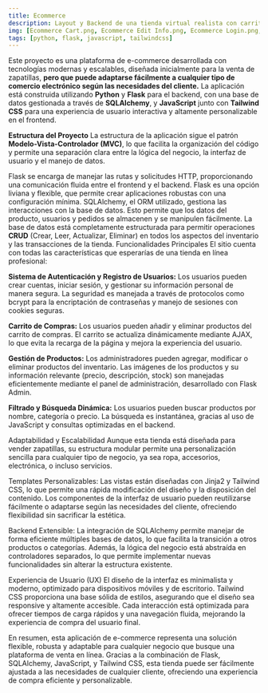 ```yaml
---
title: Ecommerce
description: Layout y Backend de una tienda virtual realista con carrito de compras y pagos.
img: [Ecommerce Cart.png, Ecommerce Edit Info.png, Ecommerce Login.png, Ecommerce Register.png, Ecommerce.png]
tags: [python, flask, javascript, tailwindcss]
---
```


Este proyecto es una plataforma de e-commerce desarrollada con tecnologías modernas y escalables, diseñada inicialmente para la venta de zapatillas, **pero que puede adaptarse fácilmente a cualquier tipo de comercio electrónico según las necesidades del cliente.** La aplicación está construida utilizando **Python** y **Flask** para el backend, con una base de datos gestionada a través de **SQLAlchemy**, y **JavaScript** junto con **Tailwind CSS** para una experiencia de usuario interactiva y altamente personalizable en el frontend.

**Estructura del Proyecto**
La estructura de la aplicación sigue el patrón **Modelo-Vista-Controlador (MVC)**, lo que facilita la organización del código y permite una separación clara entre la lógica del negocio, la interfaz de usuario y el manejo de datos.

Flask se encarga de manejar las rutas y solicitudes HTTP, proporcionando una comunicación fluida entre el frontend y el backend. Flask es una opción liviana y flexible, que permite crear aplicaciones robustas con una configuración mínima.
SQLAlchemy, el ORM utilizado, gestiona las interacciones con la base de datos. Esto permite que los datos del producto, usuarios y pedidos se almacenen y se manipulen fácilmente. La base de datos está completamente estructurada para permitir operaciones **CRUD** (Crear, Leer, Actualizar, Eliminar) en todos los aspectos del inventario y las transacciones de la tienda.
Funcionalidades Principales
El sitio cuenta con todas las características que esperarías de una tienda en línea profesional:

**Sistema de Autenticación y Registro de Usuarios:** Los usuarios pueden crear cuentas, iniciar sesión, y gestionar su información personal de manera segura. La seguridad es manejada a través de protocolos como bcrypt para la encriptación de contraseñas y manejo de sesiones con cookies seguras.

**Carrito de Compras:** Los usuarios pueden añadir y eliminar productos del carrito de compras. El carrito se actualiza dinámicamente mediante AJAX, lo que evita la recarga de la página y mejora la experiencia del usuario.

**Gestión de Productos:** Los administradores pueden agregar, modificar o eliminar productos del inventario. Las imágenes de los productos y su información relevante (precio, descripción, stock) son manejadas eficientemente mediante el panel de administración, desarrollado con Flask Admin.

**Filtrado y Búsqueda Dinámica:** Los usuarios pueden buscar productos por nombre, categoría o precio. La búsqueda es instantánea, gracias al uso de JavaScript y consultas optimizadas en el backend.

Adaptabilidad y Escalabilidad
Aunque esta tienda está diseñada para vender zapatillas, su estructura modular permite una personalización sencilla para cualquier tipo de negocio, ya sea ropa, accesorios, electrónica, o incluso servicios.

Templates Personalizables: Las vistas están diseñadas con Jinja2 y Tailwind CSS, lo que permite una rápida modificación del diseño y la disposición del contenido. Los componentes de la interfaz de usuario pueden reutilizarse fácilmente o adaptarse según las necesidades del cliente, ofreciendo flexibilidad sin sacrificar la estética.

Backend Extensible: La integración de SQLAlchemy permite manejar de forma eficiente múltiples bases de datos, lo que facilita la transición a otros productos o categorías. Además, la lógica del negocio está abstraída en controladores separados, lo que permite implementar nuevas funcionalidades sin alterar la estructura existente.

Experiencia de Usuario (UX)
El diseño de la interfaz es minimalista y moderno, optimizado para dispositivos móviles y de escritorio. Tailwind CSS proporciona una base sólida de estilos, asegurando que el diseño sea responsive y altamente accesible. Cada interacción está optimizada para ofrecer tiempos de carga rápidos y una navegación fluida, mejorando la experiencia de compra del usuario final.

En resumen, esta aplicación de e-commerce representa una solución flexible, robusta y adaptable para cualquier negocio que busque una plataforma de venta en línea. Gracias a la combinación de Flask, SQLAlchemy, JavaScript, y Tailwind CSS, esta tienda puede ser fácilmente ajustada a las necesidades de cualquier cliente, ofreciendo una experiencia de compra eficiente y personalizable.
